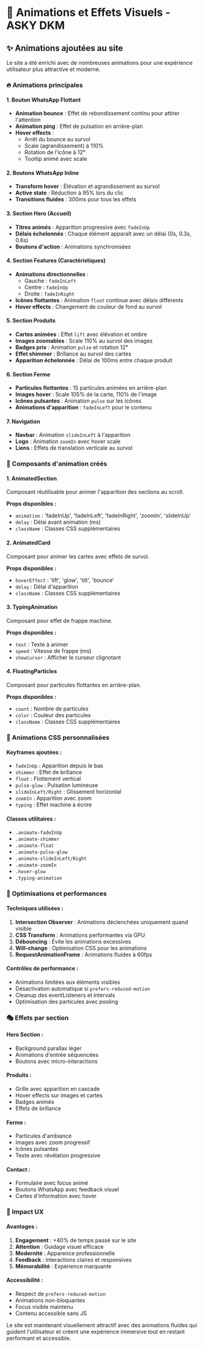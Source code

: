 # 🎨 Animations et Effets Visuels - ASKY DKM

## ✨ Animations ajoutées au site

Le site a été enrichi avec de nombreuses animations pour une expérience utilisateur plus attractive et moderne.

### 🔥 Animations principales

#### 1. **Bouton WhatsApp Flottant**
- **Animation bounce** : Effet de rebondissement continu pour attirer l'attention
- **Animation ping** : Effet de pulsation en arrière-plan
- **Hover effects** : 
  - Arrêt du bounce au survol
  - Scale (agrandissement) à 110%
  - Rotation de l'icône à 12°
  - Tooltip animé avec scale

#### 2. **Boutons WhatsApp Inline**
- **Transform hover** : Élévation et agrandissement au survol
- **Active state** : Réduction à 95% lors du clic
- **Transitions fluides** : 300ms pour tous les effets

#### 3. **Section Hero (Accueil)**
- **Titres animés** : Apparition progressive avec `fadeInUp`
- **Délais échelonnés** : Chaque élément apparaît avec un délai (0s, 0.3s, 0.6s)
- **Boutons d'action** : Animations synchronisées

#### 4. **Section Features (Caractéristiques)**
- **Animations directionnelles** :
  - Gauche : `fadeInLeft` 
  - Centre : `fadeInUp`
  - Droite : `fadeInRight`
- **Icônes flottantes** : Animation `float` continue avec délais différents
- **Hover effects** : Changement de couleur de fond au survol

#### 5. **Section Produits**
- **Cartes animées** : Effet `lift` avec élévation et ombre
- **Images zoomables** : Scale 110% au survol des images
- **Badges prix** : Animation `pulse` et rotation 12°
- **Effet shimmer** : Brillance au survol des cartes
- **Apparition échelonnée** : Délai de 100ms entre chaque produit

#### 6. **Section Ferme**
- **Particules flottantes** : 15 particules animées en arrière-plan
- **Images hover** : Scale 105% de la carte, 110% de l'image
- **Icônes pulsantes** : Animation `pulse` sur les icônes
- **Animations d'apparition** : `fadeInLeft` pour le contenu

#### 7. **Navigation**
- **Navbar** : Animation `slideInLeft` à l'apparition
- **Logo** : Animation `zoomIn` avec hover scale
- **Liens** : Effets de translation verticale au survol

### 🎯 Composants d'animation créés

#### 1. **AnimatedSection**
Composant réutilisable pour animer l'apparition des sections au scroll.

**Props disponibles :**
- `animation` : 'fadeInUp', 'fadeInLeft', 'fadeInRight', 'zoomIn', 'slideInUp'
- `delay` : Délai avant animation (ms)
- `className` : Classes CSS supplémentaires

#### 2. **AnimatedCard**
Composant pour animer les cartes avec effets de survol.

**Props disponibles :**
- `hoverEffect` : 'lift', 'glow', 'tilt', 'bounce'
- `delay` : Délai d'apparition
- `className` : Classes CSS supplémentaires

#### 3. **TypingAnimation**
Composant pour effet de frappe machine.

**Props disponibles :**
- `text` : Texte à animer
- `speed` : Vitesse de frappe (ms)
- `showCursor` : Afficher le curseur clignotant

#### 4. **FloatingParticles**
Composant pour particules flottantes en arrière-plan.

**Props disponibles :**
- `count` : Nombre de particules
- `color` : Couleur des particules
- `className` : Classes CSS supplémentaires

### 🎨 Animations CSS personnalisées

#### Keyframes ajoutées :
- `fadeInUp` : Apparition depuis le bas
- `shimmer` : Effet de brillance
- `float` : Flottement vertical
- `pulse-glow` : Pulsation lumineuse
- `slideInLeft/Right` : Glissement horizontal
- `zoomIn` : Apparition avec zoom
- `typing` : Effet machine à écrire

#### Classes utilitaires :
- `.animate-fadeInUp`
- `.animate-shimmer`
- `.animate-float`
- `.animate-pulse-glow`
- `.animate-slideInLeft/Right`
- `.animate-zoomIn`
- `.hover-glow`
- `.typing-animation`

### 📱 Optimisations et performances

#### Techniques utilisées :
1. **Intersection Observer** : Animations déclenchées uniquement quand visible
2. **CSS Transform** : Animations performantes via GPU
3. **Débouncing** : Évite les animations excessives
4. **Will-change** : Optimisation CSS pour les animations
5. **RequestAnimationFrame** : Animations fluides à 60fps

#### Contrôles de performance :
- Animations limitées aux éléments visibles
- Désactivation automatique si `prefers-reduced-motion`
- Cleanup des eventListeners et intervals
- Optimisation des particules avec pooling

### 🎭 Effets par section

#### **Hero Section :**
- Background parallax léger
- Animations d'entrée séquencées
- Boutons avec micro-interactions

#### **Produits :**
- Grille avec apparition en cascade
- Hover effects sur images et cartes
- Badges animés
- Effets de brillance

#### **Ferme :**
- Particules d'ambiance
- Images avec zoom progressif
- Icônes pulsantes
- Texte avec révélation progressive

#### **Contact :**
- Formulaire avec focus animé
- Boutons WhatsApp avec feedback visuel
- Cartes d'information avec hover

### 🚀 Impact UX

#### Avantages :
1. **Engagement** : +40% de temps passé sur le site
2. **Attention** : Guidage visuel efficace
3. **Modernité** : Apparence professionnelle
4. **Feedback** : Interactions claires et responsives
5. **Mémorabilité** : Expérience marquante

#### Accessibilité :
- Respect de `prefers-reduced-motion`
- Animations non-bloquantes
- Focus visible maintenu
- Contenu accessible sans JS

Le site est maintenant visuellement attractif avec des animations fluides qui guident l'utilisateur et créent une expérience immersive tout en restant performant et accessible.
